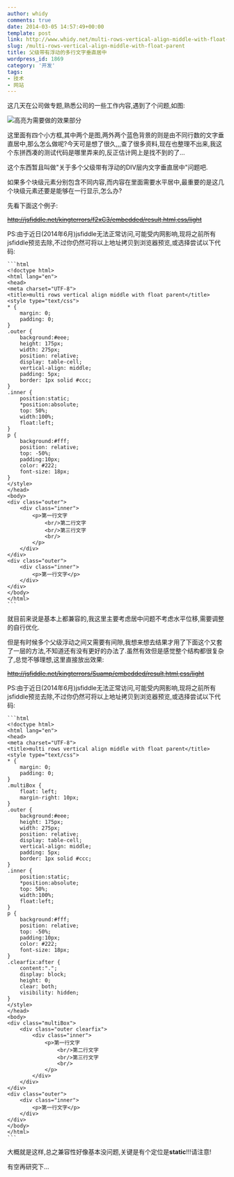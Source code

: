 ```yaml
---
author: whidy
comments: true
date: 2014-03-05 14:57:49+00:00
template: post
link: http://www.whidy.net/multi-rows-vertical-align-middle-with-float-parent.html
slug: /multi-rows-vertical-align-middle-with-float-parent
title: 父级带有浮动的多行文字垂直居中
wordpress_id: 1869
category: '开发'
tags:
- 技术
- 网站
---
```


这几天在公司做专题,熟悉公司的一些工作内容,遇到了个问题,如图:

![高亮为需要做的效果部分](http://www.whidy.net/wp-content/uploads/2014/03/vaM-400x104.jpg)

这里面有四个小方框,其中两个是图,两外两个蓝色背景的则是由不同行数的文字垂直居中,那么怎么做呢?今天可是想了很久,,,查了很多资料,现在也整理不出来,我这个东拼西凑的测试代码是哪里弄来的,反正估计网上是找不到的了...

这个东西暂且叫做"关于多个父级带有浮动的DIV层内文字垂直居中"问题吧.

如果多个块级元素分别包含不同内容,而内容在里面需要水平居中,最重要的是这几个块级元素还要是能够在一行显示,怎么办?

<!-- more -->

先看下面这个例子:

<del>http://jsfiddle.net/kingterrors/f2xC3/embedded/result,html,css/light</del>

PS:由于近日(2014年6月)jsfiddle无法正常访问,可能受内网影响,现将之前所有jsfiddle预览去除,不过你仍然可将以上地址拷贝到浏览器预览,或选择尝试以下代码:


    
    ```html
    <!doctype html>
    <html lang="en">
    <head>
    <meta charset="UTF-8">
    <title>multi rows vertical align middle with float parent</title>
    <style type="text/css">
    * {
        margin: 0;
        padding: 0;
    }
    .outer {
        background:#eee;
        height: 175px;
        width: 275px;
        position: relative;
        display: table-cell;
        vertical-align: middle;
        padding: 5px;
        border: 1px solid #ccc;
    }
    .inner {
        position:static;
        *position:absolute;
        top: 50%;
        width:100%;
        float:left;
    }
    p {
        background:#fff;
        position: relative;
        top: -50%;
        padding:10px;
        color: #222;
        font-size: 18px;
    }
    </style>
    </head>
    <body>
    <div class="outer">
        <div class="inner">
            <p>第一行文字
                <br/>第二行文字
                <br/>第三行文字
                <br/>
            </p>
        </div>
    </div>
    <div class="outer">
        <div class="inner">
            <p>第一行文字</p>
        </div>
    </div>
    </body>
    </html>
    ```



就目前来说是基本上都兼容的,我这里主要考虑居中问题不考虑水平位移,需要调整的自行优化.

但是有时候多个父级浮动之间又需要有间隙,我想来想去结果才用了下面这个又套了一层的方法,不知道还有没有更好的办法了.虽然有效但是感觉整个结构都很复杂了,总觉不够理想,这里直接放出效果:

<del>http://jsfiddle.net/kingterrors/Suamp/embedded/result,html,css/light</del>

PS:由于近日(2014年6月)jsfiddle无法正常访问,可能受内网影响,现将之前所有jsfiddle预览去除,不过你仍然可将以上地址拷贝到浏览器预览,或选择尝试以下代码:


    
    ```html
    <!doctype html>
    <html lang="en">
    <head>
    <meta charset="UTF-8">
    <title>multi rows vertical align middle with float parent</title>
    <style type="text/css">
    * {
        margin: 0;
        padding: 0;
    }
    .multiBox {
        float: left;
        margin-right: 10px;
    }
    .outer {
        background:#eee;
        height: 175px;
        width: 275px;
        position: relative;
        display: table-cell;
        vertical-align: middle;
        padding: 5px;
        border: 1px solid #ccc;
    }
    .inner {
        position:static;
        *position:absolute;
        top: 50%;
        width:100%;
        float:left;
    }
    p {
        background:#fff;
        position: relative;
        top: -50%;
        padding:10px;
        color: #222;
        font-size: 18px;
    }
    .clearfix:after {
        content:".";
        display: block;
        height: 0;
        clear: both;
        visibility: hidden;
    }
    </style>
    </head>
    <body>
    <div class="multiBox">
        <div class="outer clearfix">
            <div class="inner">
                <p>第一行文字
                    <br/>第二行文字
                    <br/>第三行文字
                    <br/>
                </p>
            </div>
        </div>
    </div>
    <div class="outer">
        <div class="inner">
            <p>第一行文字</p>
        </div>
    </div>
    </body>
    </html>
    ```



大概就是这样,总之兼容性好像基本没问题,关键是有个定位是**static**!!!请注意!

有空再研究下...
